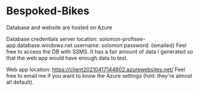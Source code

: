 # Bespoked-Bikes

Database and website are hosted on Azure

Database credentials
  server location: solomon-profisee-app.database.windows.net
  username: solomon
  password: {emailed}
Feel free to access the DB with SSMS. It has a fair amount of data I generated so that the web app would have enough data to test.

Web app location: https://client20210417144602.azurewebsites.net/
Feel free to email me if you want to know the Azure settings (hint: they're almost all default).
